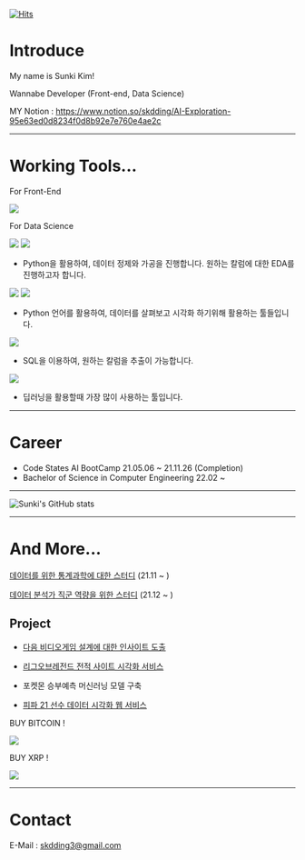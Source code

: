[![Hits](https://hits.seeyoufarm.com/api/count/incr/badge.svg?url=https%3A%2F%2Fgithub.com%2Fskdding3%2Fhit-counter&count_bg=%2379C83D&title_bg=%23555555&icon=&icon_color=%23E7E7E7&title=hits&edge_flat=false)](https://hits.seeyoufarm.com)


# Introduce

My name is Sunki Kim!


Wannabe Developer (Front-end, Data Science)

MY Notion :  https://www.notion.so/skdding/AI-Exploration-95e63ed0d8234f0d8b92e7e760e4ae2c

----------------------------------------------------------------------------------------------
# Working Tools...

For Front-End

<img src="https://img.shields.io/badge/Vue.js-4FC08D?style=flat-square&logo=Vue.js&logoColor=white"/> 


For Data Science

<img src="https://img.shields.io/badge/Python-3776AB?style=flat-square&logo=Python&logoColor=white"/>  <img src="https://img.shields.io/badge/pandas-150458?style=flat-square&logo=pandas&logoColor=white"/>  
- Python을 활용하여, 데이터 정제와 가공을 진행합니다. 원하는 칼럼에 대한 EDA를 진행하고자 합니다.

<img src="https://img.shields.io/badge/Google Colab-F9AB00?style=flat-square&logo=Google-Colab&logoColor=white"/> <img src="https://img.shields.io/badge/Jupyter-F37626?style=flat-square&logo=Jupyter&logoColor=white"/> 
- Python 언어를 활용하여, 데이터를 살펴보고 시각화 하기위해 활용하는 툴들입니다.

<img src="https://img.shields.io/badge/MySQL-4479A1?style=flat-square&logo=MySQL&logoColor=white"/> 

- SQL을 이용하여, 원하는 칼럼을 추출이 가능합니다.


<img src="https://img.shields.io/badge/TensorFlow-FF6F00?style=flat-square&logo=TensorFlow&logoColor=white"/> 

- 딥러닝을 활용할때 가장 많이 사용하는 툴입니다. 


----------------------------------------------------------------------------------------------

# Career
- Code States AI BootCamp 21.05.06 ~ 21.11.26 (Completion)
- Bachelor of Science in Computer Engineering 22.02 ~

----------------------------------------------------------------------------------------------


![Sunki's GitHub stats](https://github-readme-stats.vercel.app/api?username=skdding3&show_icons=true&theme=radical)

----------------------------------------------------------------------------------------------
# And More...

[데이터를 위한 통계과학에 대한 스터디](https://github.com/for-Statistics/Basic_statistic) (21.11 ~ )

[데이터 분석가 직군 역량을 위한 스터디](https://github.com/skdding3/Data-Analyst-Study) (21.12 ~ )



## Project

- [다음 비디오게임 설계에 대한 인사이트 도출](https://github.com/skdding3/Project/blob/main/Section1_Project_Sunki.ipynb)

- [리그오브레전드 전적 사이트 시각화 서비스](https://www.notion.so/skdding/LOL-Data-Analysis-f6b1cc37dab44ac99888ac3f3da2b448)

- 포켓몬 승부예측 머신러닝 모델 구축

- [피파 21 선수 데이터 시각화 웹 서비스](https://github.com/skdding3/Project/tree/main/Project%203/FIFA%20Data%20Analysis%20Service)






BUY BITCOIN ! 

<img src="https://img.shields.io/badge/Bitcoin-000000?style=for-the-badge&logo=bitcoin&logoColor=white">

BUY XRP !

<img src="https://img.shields.io/badge/XRP-000000?style=for-the-badge&logo=Ripple&logoColor=white">



-----------------------------------------------------------------------------------------------
# Contact

E-Mail : skdding3@gmail.com
